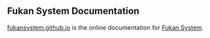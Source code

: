 ## Fukan System Documentation

[fukansystem.github.io](https://fukansystem.github.io) is the online
documentation for [Fukan System](https://academic-landscape.com).
